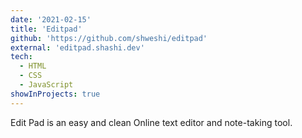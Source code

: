 ```yaml
---
date: '2021-02-15'
title: 'Editpad'
github: 'https://github.com/shweshi/editpad'
external: 'editpad.shashi.dev'
tech:
  - HTML
  - CSS
  - JavaScript
showInProjects: true
---
```


Edit Pad is an easy and clean Online text editor and note-taking tool.
